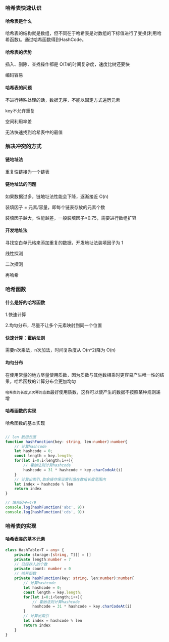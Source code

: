 
### 哈希表快速认识

#### 哈希表是什么

哈希表的结构就是数组，但不同在于哈希表是对数组的下标值进行了变换(利用哈希函数)。通过哈希函数得到HashCode。

#### 哈希表的优势

插入、删除、查找操作都是 O(1)的时间复杂度，速度比树还要快

编码容易

#### 哈希表的问题

不进行特殊处理的话，数据无序，不能以固定方式遍历元素

key不允许重复

空间利用率差

无法快速找到哈希表中的最值

### 解决冲突的方式

#### 链地址法

重复性链接为一个链表

#### 链地址法的问题

如果数据过多，链地址法性能会下降，逐渐接近 O(n)

装填因子 = 元素/容量，即每个链表存放的元素个数

装填因子越大，性能越差，一般装填因子>0.75，需要进行数组扩容

#### 开发地址法

寻找空白单元格来添加重复的数据，开发地址法装填因子为 1

线性探测

二次探测

再哈希


### 哈希函数

#### 什么是好的哈希函数

1.快速计算

2.均匀分布，尽量不让多个元素映射到同一个位置

#### 快速计算：霍纳法则

需要n次乘法，n次加法，时间复杂度从 O(n^2)降为 O(n)

#### 均匀分布

在使用常量的地方尽量使用质数，因为质数与其他数相乘时更容易产生唯一性的结果，哈希函数的计算分布会更加均匀

`哈希表的长度`,`n次幂的底数`最好使用质数，这样可以使产生的数据不按照某种规则递增

#### 哈希函数的实现

哈希函数的基本实现

```typescript

// len 数组长度
function hashFunction(key: string, len:number):number{
    // 计算hashcode
    let hashcode = 0;
    const length = key.length;
    for(let i=0;i<length;i++){
        // 霍纳法则计算hashcode
        hashcode = 31 * hashcode + key.charCodeAt(i)
    }
    // 计算出索引,取余操作保证索引值在数组长度范围内
    let index = hashcode % len
    return index
}

// 填充因子=4/9
console.log(hashFunction('abc', 9))
console.log(hashFunction('cds', 9))
```

### 哈希表的实现

#### 哈希表类的基本元素

```typescript
class HashTable<T = any> {
    private storage:[string, T][] = []
    private length:number = 7
    // 已经存入的个数
    private count: number = 0
    // 哈希函数
    private hashFunction(key: string, len:number):number{
        // 计算hashcode
        let hashcode = 0;
        const length = key.length;
        for(let i=0;i<length;i++){
            // 霍纳法则计算hashcode
            hashcode = 31 * hashcode + key.charCodeAt(i)
        }
        // 计算出索引
        let index = hashcode % len
        return index
    }
}
```

